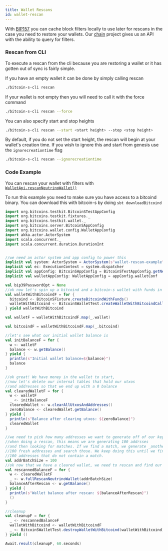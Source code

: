 ```yaml
---
title: Wallet Rescans
id: wallet-rescan
---
```


With [BIP157](https://github.com/bitcoin/bips/blob/master/bip-0157.mediawiki) you can cache block filters locally to use
later for rescans in the case you need to restore your wallets. Our [chain](../chain/chain.md) project gives us
an API with the ability to query for filters.

### Rescan from CLI

To execute a rescan from the cli because you are restoring a wallet or it has gotten out of sync is fairly simple.

If you have an empty wallet it can be done by simply calling rescan
```bash
./bitcoin-s-cli rescan
```

If your wallet is not empty then you will need to call it with the force command
```bash
./bitcoin-s-cli rescan --force
```

You can also specify start and stop heights
```bash
./bitcoin-s-cli rescan --start <start height> --stop <stop height>
```

By default, if you do not set the start height, the rescan will begin at your wallet's creation time.
If you wish to ignore this and start from genesis use the `ignorecreationtime` flag
```bash
./bitcoin-s-cli rescan --ignorecreationtime
```

### Code Example

You can rescan your wallet with filters with [`WalletApi.rescanNeutrinoWallet()`](https://github.com/bitcoin-s/bitcoin-s/blob/master/core/src/main/scala/org/bitcoins/core/api/wallet/NeutrinoWalletApi.scala#L77)

To run this example you need to make sure you have access to a bitcoind binary.
You can download this with bitcoin-s by doing `sbt downloadBitcoind`

```scala mdoc:invisible
import org.bitcoins.testkit.BitcoinSTestAppConfig
import org.bitcoins.testkit.fixtures._
import org.bitcoins.testkit.wallet._
import org.bitcoins.server.BitcoinSAppConfig
import org.bitcoins.wallet.config.WalletAppConfig
import akka.actor.ActorSystem
import scala.concurrent._
import scala.concurrent.duration.DurationInt
```

```scala mdoc:compile-only

//we need an actor system and app config to power this
implicit val system: ActorSystem = ActorSystem(s"wallet-rescan-example")
implicit val ec: ExecutionContext = system.dispatcher
implicit val appConfig: BitcoinSAppConfig = BitcoinSTestAppConfig.getNeutrinoTestConfig()
implicit val walletAppConfig: WalletAppConfig = appConfig.walletConf

val bip39PasswordOpt = None
//ok now let's spin up a bitcoind and a bitcoin-s wallet with funds in it
val walletWithBitcoindF = for {
  bitcoind <- BitcoinSFixture.createBitcoindWithFunds()
  walletWithBitcoind <- BitcoinSWalletTest.createWalletWithBitcoindCallbacks(bitcoind, bip39PasswordOpt)
} yield walletWithBitcoind

val walletF = walletWithBitcoindF.map(_.wallet)

val bitcoindF = walletWithBitcoindF.map(_.bitcoind)

//let's see what our initial wallet balance is
val initBalanceF = for {
  w <- walletF
  balance <- w.getBalance()
} yield {
  println(s"Initial wallet balance=${balance}")
  balance
}

//ok great! We have money in the wallet to start,
//now let's delete our internal tables that hold our utxos
//and addresses so that we end up with a 0 balance
val clearedWalletF = for {
  w <- walletF
  _ <- initBalanceF
  clearedWallet <- w.clearAllUtxosAndAddresses()
  zeroBalance <- clearedWallet.getBalance()
} yield {
  println(s"Balance after clearing utxos: ${zeroBalance}")
  clearedWallet
}

//we need to pick how many addresses we want to generate off of our keychain
//when doing a rescan, this means we are generating 100 addrsses
//and then looking for matches. If we find a match, we generate _another_
//100 fresh addresses and search those. We keep doing this until we find
//100 addresses that do not contain a match.
val addrBatchSize = 100
//ok now that we have a cleared wallet, we need to rescan and find our fudns again!
val rescannedBalanceF = for {
  w <- clearedWalletF
  _ <- w.fullRescanNeutrinoWallet(addrBatchSize)
  balanceAfterRescan <- w.getBalance()
} yield {
  println(s"Wallet balance after rescan: ${balanceAfterRescan}")
  ()
}

//cleanup
val cleanupF = for {
  _ <- rescannedBalanceF
  walletWithBitcoind <- walletWithBitcoindF
  _ <- BitcoinSWalletTest.destroyWalletWithBitcoind(walletWithBitcoind)
} yield ()

Await.result(cleanupF, 60.seconds)
```
